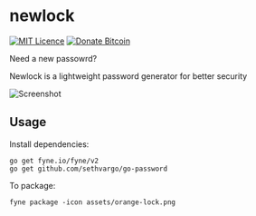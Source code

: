 # newlock
[![MIT Licence](https://img.shields.io/badge/License-MIT-blue)](https://opensource.org/licenses/mit-license.php)
[![Donate Bitcoin](https://img.shields.io/badge/Donate-Bitcoin-orange)](https://www.blockchain.com/btc/address/1JeXm9NT8aTsznF9nWBv3geN6ZXhipxo8J)

Need a new passowrd?

Newlock is a lightweight password generator for better security

![Screenshot](https://user-images.githubusercontent.com/83633399/166413118-7d90a731-501d-447f-8f39-6babcde12184.png)

## Usage
Install dependencies:
```
go get fyne.io/fyne/v2
go get github.com/sethvargo/go-password
```
To package:
```
fyne package -icon assets/orange-lock.png
```
